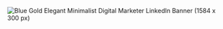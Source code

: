 


![Blue Gold Elegant Minimalist Digital Marketer LinkedIn Banner (1584 x 300 px)](https://github.com/VishAstra/VishAstra/assets/122463168/e2f0af71-bf19-41d2-ad4e-4a289b7940ad)



<!--
**VishAstra/VishAstra** is a ✨ _special_ ✨ repository because its `README.md` (this file) appears on your GitHub profile.

Here are some ideas to get you started:

- 🔭 I’m currently working on ...
- 🌱 I’m currently learning ...
- 👯 I’m looking to collaborate on ...
- 🤔 I’m looking for help with ...
- 💬 Ask me about ...
- 📫 How to reach me: ...
- 😄 Pronouns: ...
- ⚡ Fun fact: ...
-->
